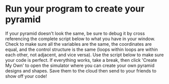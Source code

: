 # Run your program to create your pyramid

If your pyramid doesn't look the same, be sure to debug it by cross referencing the complete script below to what you have in your window. Check to make sure all the variables are the same, the coordinates are equal, and the control structure is the same (loops within loops are within each other, not adjacent, and vice versa). Use the script below to make sure your code is perfect. If everything works, take a break, then click 'Create My Own' to open the simulator where you can create your own pyramid designs and shapes. Save them to the cloud then send to your friends to show off your code!
